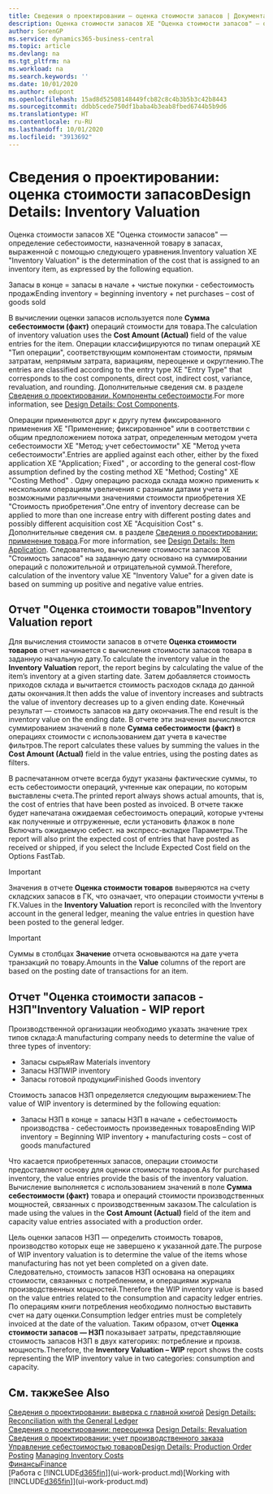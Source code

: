 ```yaml
---
title: Сведения о проектировании — оценка стоимости запасов | Документация Майкрософт
description: Оценка стоимости запасов XE "Оценка стоимости запасов" — определение себестоимости, назначенной товару в запасах, выраженной с помощью следующего уравнения.
author: SorenGP
ms.service: dynamics365-business-central
ms.topic: article
ms.devlang: na
ms.tgt_pltfrm: na
ms.workload: na
ms.search.keywords: ''
ms.date: 10/01/2020
ms.author: edupont
ms.openlocfilehash: 15ad8d52508148449fcb82c8c4b3b5b3c42b8443
ms.sourcegitcommit: ddbb5cede750df1baba4b3eab8fbed6744b5b9d6
ms.translationtype: HT
ms.contentlocale: ru-RU
ms.lasthandoff: 10/01/2020
ms.locfileid: "3913692"
---
```

# <a name="design-details-inventory-valuation"></a><span data-ttu-id="93923-103">Сведения о проектировании: оценка стоимости запасов</span><span class="sxs-lookup"><span data-stu-id="93923-103">Design Details: Inventory Valuation</span></span>
<span data-ttu-id="93923-104">Оценка стоимости запасов XE "Оценка стоимости запасов" — определение себестоимости, назначенной товару в запасах, выраженной с помощью следующего уравнения.</span><span class="sxs-lookup"><span data-stu-id="93923-104">Inventory valuation XE "Inventory Valuation"  is the determination of the cost that is assigned to an inventory item, as expressed by the following equation.</span></span>  

<span data-ttu-id="93923-105">Запасы в конце = запасы в начале + чистые покупки - себестоимость продаж</span><span class="sxs-lookup"><span data-stu-id="93923-105">Ending inventory = beginning inventory + net purchases – cost of goods sold</span></span>  

<span data-ttu-id="93923-106">В вычислении оценки запасов используется поле **Сумма себестоимости (факт)** операций стоимости для товара.</span><span class="sxs-lookup"><span data-stu-id="93923-106">The calculation of inventory valuation uses the **Cost Amount (Actual)** field of the value entries for the item.</span></span> <span data-ttu-id="93923-107">Операции классифицируются по типам операций XE "Тип операции", соответствующим компонентам стоимости, прямым затратам, непрямым затрата, вариациям, переоценке и округлению.</span><span class="sxs-lookup"><span data-stu-id="93923-107">The entries are classified according to the entry type XE "Entry Type"  that corresponds to the cost components, direct cost, indirect cost, variance, revaluation, and rounding.</span></span> <span data-ttu-id="93923-108">Дополнительные сведения см. в разделе [Сведения о проектировании. Компоненты себестоимости](design-details-cost-components.md).</span><span class="sxs-lookup"><span data-stu-id="93923-108">For more information, see [Design Details: Cost Components](design-details-cost-components.md).</span></span>  

<span data-ttu-id="93923-109">Операции применяются друг к другу путем фиксированного применения XE "Применение; фиксированное" или в соответствии с общим предположением потока затрат, определенным методом учета себестоимости XE "Метод; учет себестоимости" XE "Метод учета себестоимости".</span><span class="sxs-lookup"><span data-stu-id="93923-109">Entries are applied against each other, either by the fixed application XE "Application; Fixed" , or according to the general cost-flow assumption defined by the costing method XE "Method; Costing"  XE "Costing Method" .</span></span> <span data-ttu-id="93923-110">Одну операцию расхода склада можно применить к нескольким операциям увеличения с разными датами учета и возможными различными значениями стоимости приобретения XE "Стоимость приобретения".</span><span class="sxs-lookup"><span data-stu-id="93923-110">One entry of inventory decrease can be applied to more than one increase entry with different posting dates and possibly different acquisition cost XE "Acquisition Cost" s.</span></span> <span data-ttu-id="93923-111">Дополнительные сведения см. в разделе [Сведения о проектировании: применение товара](design-details-item-application.md).</span><span class="sxs-lookup"><span data-stu-id="93923-111">For more information, see [Design Details: Item Application](design-details-item-application.md).</span></span> <span data-ttu-id="93923-112">Следовательно, вычисление стоимости запасов XE "Стоимость запасов" на заданную дату основано на суммировании операций с положительной и отрицательной суммой.</span><span class="sxs-lookup"><span data-stu-id="93923-112">Therefore, calculation of the inventory value XE "Inventory Value"  for a given date is based on summing up positive and negative value entries.</span></span>  

## <a name="inventory-valuation-report"></a><span data-ttu-id="93923-113">Отчет "Оценка стоимости товаров"</span><span class="sxs-lookup"><span data-stu-id="93923-113">Inventory Valuation report</span></span>  
<span data-ttu-id="93923-114">Для вычисления стоимости запасов в отчете **Оценка стоимости товаров** отчет начинается с вычисления стоимости запасов товара в заданную начальную дату.</span><span class="sxs-lookup"><span data-stu-id="93923-114">To calculate the inventory value in the **Inventory Valuation** report, the report begins by calculating the value of the item’s inventory at a given starting date.</span></span> <span data-ttu-id="93923-115">Затем добавляется стоимость приходов склада и вычитается стоимость расходов склада до данной даты окончания.</span><span class="sxs-lookup"><span data-stu-id="93923-115">It then adds the value of inventory increases and subtracts the value of inventory decreases up to a given ending date.</span></span> <span data-ttu-id="93923-116">Конечный результат — стоимость запасов на дату окончания.</span><span class="sxs-lookup"><span data-stu-id="93923-116">The end result is the inventory value on the ending date.</span></span> <span data-ttu-id="93923-117">В отчете эти значения вычисляются суммированием значений в поле **Сумма себестоимости (факт)** в операциях стоимости с использованием дат учета в качестве фильтров.</span><span class="sxs-lookup"><span data-stu-id="93923-117">The report calculates these values by summing the values in the **Cost Amount (Actual)** field in the value entries, using the posting dates as filters.</span></span>  

<span data-ttu-id="93923-118">В распечатанном отчете всегда будут указаны фактические суммы, то есть себестоимости операций, учтенные как операции, по которым выставлены счета.</span><span class="sxs-lookup"><span data-stu-id="93923-118">The printed report always shows actual amounts, that is, the cost of entries that have been posted as invoiced.</span></span> <span data-ttu-id="93923-119">В отчете также будет напечатана ожидаемая себестоимость операций, которые учтены как полученные и отгруженные, если установить флажок в поле Включать ожидаемую себест. на экспресс-вкладке Параметры.</span><span class="sxs-lookup"><span data-stu-id="93923-119">The report will also print the expected cost of entries that have posted as received or shipped, if you select the Include Expected Cost field on the Options FastTab.</span></span>  

> [!IMPORTANT]  
>  <span data-ttu-id="93923-120">Значения в отчете **Оценка стоимости товаров** выверяются на счету складских запасов в ГК, что означает, что операции стоимости учтены в ГК.</span><span class="sxs-lookup"><span data-stu-id="93923-120">Values in the **Inventory Valuation** report is reconciled with the Inventory account in the general ledger, meaning the value entries in question have been posted to the general ledger.</span></span>  

> [!IMPORTANT]  
>  <span data-ttu-id="93923-121">Суммы в столбцах **Значение** отчета основываются на дате учета транзакций по товару.</span><span class="sxs-lookup"><span data-stu-id="93923-121">Amounts in the **Value** columns of the report are based on the posting date of transactions for an item.</span></span>  

## <a name="inventory-valuation---wip-report"></a><span data-ttu-id="93923-122">Отчет "Оценка стоимости запасов - НЗП"</span><span class="sxs-lookup"><span data-stu-id="93923-122">Inventory Valuation - WIP report</span></span>  
<span data-ttu-id="93923-123">Производственной организации необходимо указать значение трех типов склада:</span><span class="sxs-lookup"><span data-stu-id="93923-123">A manufacturing company needs to determine the value of three types of inventory:</span></span>  

* <span data-ttu-id="93923-124">Запасы сырья</span><span class="sxs-lookup"><span data-stu-id="93923-124">Raw Materials inventory</span></span>  
* <span data-ttu-id="93923-125">Запасы НЗП</span><span class="sxs-lookup"><span data-stu-id="93923-125">WIP inventory</span></span>  
* <span data-ttu-id="93923-126">Запасы готовой продукции</span><span class="sxs-lookup"><span data-stu-id="93923-126">Finished Goods inventory</span></span>  

<span data-ttu-id="93923-127">Стоимость запасов НЗП определяется следующим выражением:</span><span class="sxs-lookup"><span data-stu-id="93923-127">The value of WIP inventory is determined by the following equation:</span></span>  

* <span data-ttu-id="93923-128">Запасы НЗП в конце = запасы НЗП в начале + себестоимость производства - себестоимость произведенных товаров</span><span class="sxs-lookup"><span data-stu-id="93923-128">Ending WIP inventory = Beginning WIP inventory + manufacturing costs – cost of goods manufactured</span></span>  

<span data-ttu-id="93923-129">Что касается приобретенных запасов, операции стоимости предоставляют основу для оценки стоимости товаров.</span><span class="sxs-lookup"><span data-stu-id="93923-129">As for purchased inventory, the value entries provide the basis of the inventory valuation.</span></span> <span data-ttu-id="93923-130">Вычисление выполняется с использованием значений в поле **Сумма себестоимости (факт)** товара и операций стоимости производственных мощностей, связанных с производственным заказом.</span><span class="sxs-lookup"><span data-stu-id="93923-130">The calculation is made using the values in the **Cost Amount (Actual)** field of the item and capacity value entries associated with a production order.</span></span>  

<span data-ttu-id="93923-131">Цель оценки запасов НЗП — определить стоимость товаров, производство которых еще не завершено к указанной дате.</span><span class="sxs-lookup"><span data-stu-id="93923-131">The purpose of WIP inventory valuation is to determine the value of the items whose manufacturing has not yet been completed on a given date.</span></span> <span data-ttu-id="93923-132">Следовательно, стоимость запасов НЗП основана на операциях стоимости, связанных с потреблением, и операциями журнала производственных мощностей.</span><span class="sxs-lookup"><span data-stu-id="93923-132">Therefore the WIP inventory value is based on the value entries related to the consumption and capacity ledger entries.</span></span> <span data-ttu-id="93923-133">По операциям книги потребления необходимо полностью выставить счет на дату оценки.</span><span class="sxs-lookup"><span data-stu-id="93923-133">Consumption ledger entries must be completely invoiced at the date of the valuation.</span></span> <span data-ttu-id="93923-134">Таким образом, отчет **Оценка стоимости запасов — НЗП** показывает затраты, представляющие стоимость запасов НЗП в двух категориях: потребление и произв. мощность.</span><span class="sxs-lookup"><span data-stu-id="93923-134">Therefore, the **Inventory Valuation – WIP** report shows the costs representing the WIP inventory value in two categories: consumption and capacity.</span></span>  

## <a name="see-also"></a><span data-ttu-id="93923-135">См. также</span><span class="sxs-lookup"><span data-stu-id="93923-135">See Also</span></span>  
<span data-ttu-id="93923-136">[Сведения о проектировании: выверка с главной книгой](design-details-reconciliation-with-the-general-ledger.md) </span><span class="sxs-lookup"><span data-stu-id="93923-136">[Design Details: Reconciliation with the General Ledger](design-details-reconciliation-with-the-general-ledger.md) </span></span>  
<span data-ttu-id="93923-137">[Сведения о проектировании: переоценка](design-details-revaluation.md) </span><span class="sxs-lookup"><span data-stu-id="93923-137">[Design Details: Revaluation](design-details-revaluation.md) </span></span>  
<span data-ttu-id="93923-138">[Сведения о проектировании: учет производственного заказа](design-details-production-order-posting.md)
[Управление себестоимостью товаров](finance-manage-inventory-costs.md)</span><span class="sxs-lookup"><span data-stu-id="93923-138">[Design Details: Production Order Posting](design-details-production-order-posting.md)
[Managing Inventory Costs](finance-manage-inventory-costs.md)</span></span>  
[<span data-ttu-id="93923-139">Финансы</span><span class="sxs-lookup"><span data-stu-id="93923-139">Finance</span></span>](finance.md)  
<span data-ttu-id="93923-140">[Работа с [!INCLUDE[d365fin](includes/d365fin_md.md)]](ui-work-product.md)</span><span class="sxs-lookup"><span data-stu-id="93923-140">[Working with [!INCLUDE[d365fin](includes/d365fin_md.md)]](ui-work-product.md)</span></span>
